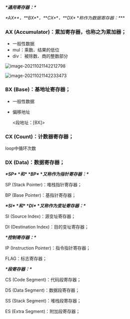 ***\*通用寄存器：\****

***\*AX\**\**，\**\**BX\**\**，\**\**CX\**\**，\**\**DX\** \**称作为数据寄存器：\****

### AX (Accumulator)：累加寄存器，也称之为累加器；

- 一般性数据
- mul：乘数、结果的低位
- div： 被除数、商的整数部分

![image-20211021142212798](C:\Users\junlines\AppData\Roaming\Typora\typora-user-images\image-20211021142212798.png) 

![image-20211021142233473](C:\Users\junlines\AppData\Roaming\Typora\typora-user-images\image-20211021142233473.png)

### BX (Base)：基地址寄存器；

- 一般性数据

- 偏移地址

   <段地址：[BX]>

### CX (Count)：计数器寄存器；

loop中循环次数

### DX (Data)：数据寄存器；

***\*SP\** \**和\** \**BP\** \**又称作为指针寄存器：\****

SP (Stack Pointer)：堆栈指针寄存器；

BP (Base Pointer)：基指针寄存器；

***\*SI\** \**和\** \**DI\** \**又称作为变址寄存器：\****

SI (Source Index)：源变址寄存器；

DI (Destination Index)：目的变址寄存器；

***\*控制寄存器：\****

IP (Instruction Pointer)：指令指针寄存器；

FLAG：标志寄存器；

***\*段寄存器：\****

CS (Code Segment)：代码段寄存器；

DS (Data Segment)：数据段寄存器；

SS (Stack Segment)：堆栈段寄存器；

ES (Extra Segment)：附加段寄存器；